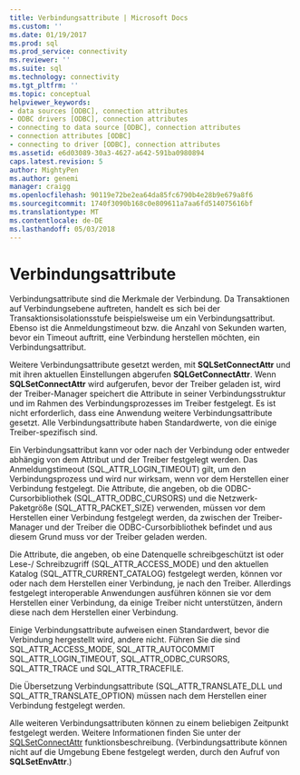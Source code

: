```yaml
---
title: Verbindungsattribute | Microsoft Docs
ms.custom: ''
ms.date: 01/19/2017
ms.prod: sql
ms.prod_service: connectivity
ms.reviewer: ''
ms.suite: sql
ms.technology: connectivity
ms.tgt_pltfrm: ''
ms.topic: conceptual
helpviewer_keywords:
- data sources [ODBC], connection attributes
- ODBC drivers [ODBC], connection attributes
- connecting to data source [ODBC], connection attributes
- connection attributes [ODBC]
- connecting to driver [ODBC], connection attributes
ms.assetid: e6d03089-30a3-4627-a642-591ba0980894
caps.latest.revision: 5
author: MightyPen
ms.author: genemi
manager: craigg
ms.openlocfilehash: 90119e72be2ea64da85fc6790b4e28b9e679a8f6
ms.sourcegitcommit: 1740f3090b168c0e809611a7aa6fd514075616bf
ms.translationtype: MT
ms.contentlocale: de-DE
ms.lasthandoff: 05/03/2018
---
```

# <a name="connection-attributes"></a>Verbindungsattribute
Verbindungsattribute sind die Merkmale der Verbindung. Da Transaktionen auf Verbindungsebene auftreten, handelt es sich bei der Transaktionsisolationsstufe beispielsweise um ein Verbindungsattribut. Ebenso ist die Anmeldungstimeout bzw. die Anzahl von Sekunden warten, bevor ein Timeout auftritt, eine Verbindung herstellen möchten, ein Verbindungsattribut.  
  
 Weitere Verbindungsattribute gesetzt werden, mit **SQLSetConnectAttr** und mit ihren aktuellen Einstellungen abgerufen **SQLGetConnectAttr**. Wenn **SQLSetConnectAttr** wird aufgerufen, bevor der Treiber geladen ist, wird der Treiber-Manager speichert die Attribute in seiner Verbindungsstruktur und im Rahmen des Verbindungsprozesses im Treiber festgelegt. Es ist nicht erforderlich, dass eine Anwendung weitere Verbindungsattribute gesetzt. Alle Verbindungsattribute haben Standardwerte, von die einige Treiber-spezifisch sind.  
  
 Ein Verbindungsattribut kann vor oder nach der Verbindung oder entweder abhängig von dem Attribut und der Treiber festgelegt werden. Das Anmeldungstimeout (SQL_ATTR_LOGIN_TIMEOUT) gilt, um den Verbindungsprozess und wird nur wirksam, wenn vor dem Herstellen einer Verbindung festgelegt. Die Attribute, die angeben, ob die ODBC-Cursorbibliothek (SQL_ATTR_ODBC_CURSORS) und die Netzwerk-Paketgröße (SQL_ATTR_PACKET_SIZE) verwenden, müssen vor dem Herstellen einer Verbindung festgelegt werden, da zwischen der Treiber-Manager und der Treiber die ODBC-Cursorbibliothek befindet und aus diesem Grund muss vor der Treiber geladen werden.  
  
 Die Attribute, die angeben, ob eine Datenquelle schreibgeschützt ist oder Lese-/ Schreibzugriff (SQL_ATTR_ACCESS_MODE) und den aktuellen Katalog (SQL_ATTR_CURRENT_CATALOG) festgelegt werden, können vor oder nach dem Herstellen einer Verbindung, je nach den Treiber. Allerdings festgelegt interoperable Anwendungen ausführen können sie vor dem Herstellen einer Verbindung, da einige Treiber nicht unterstützen, ändern diese nach dem Herstellen einer Verbindung.  
  
 Einige Verbindungsattribute aufweisen einen Standardwert, bevor die Verbindung hergestellt wird, andere nicht. Führen Sie die sind SQL_ATTR_ACCESS_MODE, SQL_ATTR_AUTOCOMMIT SQL_ATTR_LOGIN_TIMEOUT, SQL_ATTR_ODBC_CURSORS, SQL_ATTR_TRACE und SQL_ATTR_TRACEFILE.  
  
 Die Übersetzung Verbindungsattribute (SQL_ATTR_TRANSLATE_DLL und SQL_ATTR_TRANSLATE_OPTION) müssen nach dem Herstellen einer Verbindung festgelegt werden.  
  
 Alle weiteren Verbindungsattributen können zu einem beliebigen Zeitpunkt festgelegt werden. Weitere Informationen finden Sie unter der [SQLSetConnectAttr](../../../odbc/reference/syntax/sqlsetconnectattr-function.md) funktionsbeschreibung. (Verbindungsattribute können nicht auf die Umgebung Ebene festgelegt werden, durch den Aufruf von **SQLSetEnvAttr**.)
